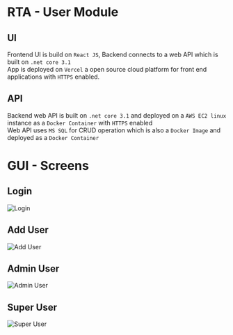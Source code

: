 # RTA - User Module
## UI
Frontend UI is build on `React JS`, Backend connects to a web API which is built on `.net core 3.1`<br/>
App is deployed on `Vercel` a open source cloud platform for front end applications with `HTTPS` enabled.

## API
Backend web API is built on `.net core 3.1` and deployed on a `AWS EC2 linux` instance as a `Docker Container` with `HTTPS` enabled<br/>
Web API uses `MS SQL` for CRUD operation which is also a `Docker Image` and deployed as a `Docker Container`

# GUI - Screens
## Login
![Login](https://github.com/naguaddi/rta/blob/dev/ui/screens/login.png)

## Add User
![Add User](https://github.com/naguaddi/rta/blob/dev/ui/screens/adduser.png)

## Admin User
![Admin User](https://github.com/naguaddi/rta/blob/dev/ui/screens/adminuser.png)

## Super User
![Super User](https://github.com/naguaddi/rta/blob/dev/ui/screens/superuser.png)
